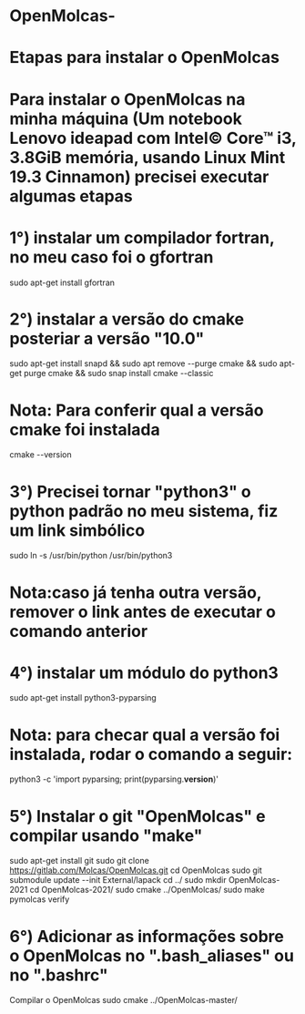 # OpenMolcas-
# Etapas para instalar o OpenMolcas
# Para instalar o OpenMolcas na minha máquina (Um notebook Lenovo ideapad com Intel© Core™ i3, 3.8GiB memória, usando Linux Mint 19.3 Cinnamon) precisei executar algumas etapas
# 1°) instalar um compilador fortran, no meu caso foi o gfortran
sudo apt-get install gfortran
# 2°) instalar a versão do cmake posteriar a versão "10.0"
sudo apt-get install snapd && sudo apt remove --purge cmake && sudo apt-get purge cmake && sudo snap install cmake --classic
# Nota: Para conferir qual a versão cmake foi instalada
cmake --version
# 3°) Precisei tornar "python3" o python padrão no meu sistema, fiz um link simbólico
sudo ln -s /usr/bin/python /usr/bin/python3
# Nota:caso já tenha outra versão, remover o link antes de executar o comando anterior
# 4°) instalar um módulo do python3
sudo apt-get install python3-pyparsing
# Nota: para checar qual a versão foi instalada, rodar o comando a seguir:
python3 -c 'import pyparsing; print(pyparsing.__version__)'
# 5°) Instalar o git "OpenMolcas" e compilar usando "make"
sudo apt-get install git
sudo git clone https://gitlab.com/Molcas/OpenMolcas.git
cd OpenMolcas
sudo git submodule update --init External/lapack
cd ../
sudo mkdir OpenMolcas-2021
cd OpenMolcas-2021/
sudo cmake ../OpenMolcas/
sudo make
pymolcas verify
# 6°) Adicionar as informações sobre o OpenMolcas no ".bash_aliases" ou no ".bashrc"


Compilar o OpenMolcas
sudo cmake ../OpenMolcas-master/
